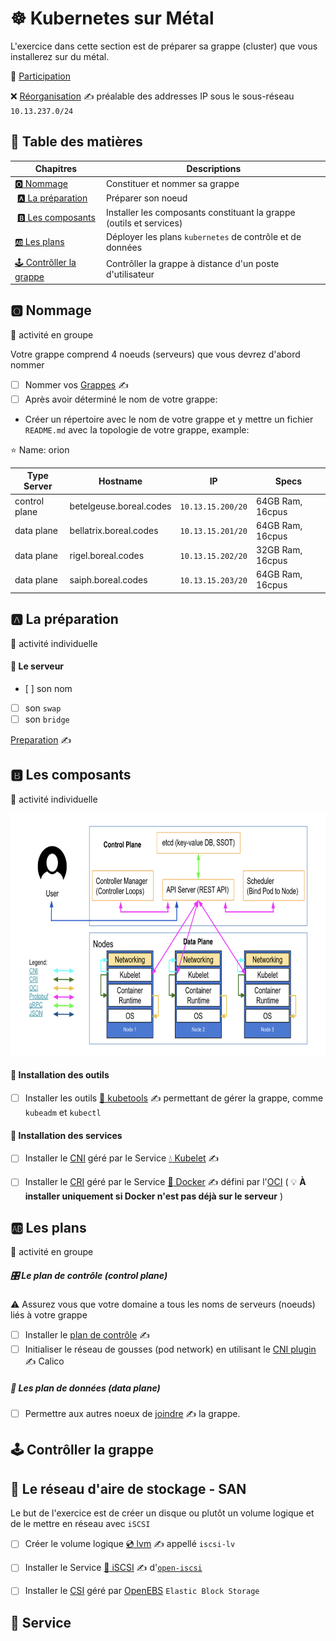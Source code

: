 # :wheel_of_dharma: Kubernetes sur Métal

L'exercice dans cette section est de préparer sa grappe (cluster) que vous installerez sur du métal.

:tada: [Participation](.scripts/Participation.md)

:x: [Réorganisation](.doc/Reorg.md) :writing_hand:	préalable des addresses IP sous le sous-réseau `10.13.237.0/24`

## :book: Table des matières

| Chapitres                               | Descriptions                                                       |
|-----------------------------------------|--------------------------------------------------------------------|
| [:o2: Nommage](#o2-nommage)               | Constituer et nommer sa grappe                                     |
| [:a: La préparation](#a-la-préparation) | Préparer son noeud                                                 |
| [:b: Les composants](#b-les-composants) | Installer les composants constituant la grappe (outils et services)|
| [:ab: Les plans](#ab-les-plans)                                                         | Déployer les plans `kubernetes` de contrôle et de données          |
| [:joystick: Contrôller la grappe](#joystick-contrôller-la-grappe-à-distance) |  Contrôller la grappe à distance d'un poste d'utilisateur |


## :o2: Nommage

:busts_in_silhouette: activité en groupe

Votre grappe comprend 4 noeuds (serveurs) que vous devrez d'abord nommer

- [ ] Nommer vos [Grappes](.doc/Grappes.md) :writing_hand:	 
- [ ] Après avoir déterminé le nom de votre grappe:

* Créer un répertoire avec le nom de votre grappe et y mettre un fichier `README.md` avec la topologie de votre grappe, example:

:star: Name: orion

| Type Server   | Hostname                |  IP               | Specs                 |
|---------------|-------------------------|-------------------|-----------------------|
| control plane | betelgeuse.boreal.codes | `10.13.15.200/20` | 64GB Ram,      16cpus |
| data plane    | bellatrix.boreal.codes  | `10.13.15.201/20` | 64GB Ram,      16cpus |
| data plane    | rigel.boreal.codes      | `10.13.15.202/20` | 32GB Ram,      16cpus |
| data plane    | saiph.boreal.codes      | `10.13.15.203/20` | 64GB Ram,      16cpus |

## :a: La préparation

:bust_in_silhouette: activité individuelle

#### :round_pushpin: Le serveur

- [ ] son nom
- [ ] son `swap`
- [ ] son `bridge`

[Preparation](.doc/Preparation.md) :writing_hand:	


## :b: Les composants

:bust_in_silhouette: activité individuelle

<img src="images/kube-cluster-component-topology.png" width="708" height="388"></img>

#### :round_pushpin: Installation des outils

- [ ] Installer les outils [:ice_cube: kubetools](.doc/kube-tools.md) :writing_hand: permettant de gérer la grappe, comme `kubeadm` et `kubectl`

#### :round_pushpin: Installation des services

- [ ] Installer le [CNI](https://kubernetes.io/docs/concepts/cluster-administration/networking/) géré par le Service [:droplet: Kubelet](.doc/kubelet.md) :writing_hand:	 

- [ ] Installer le [CRI](https://kubernetes.io/docs/setup/production-environment/container-runtimes/) géré par le Service [:whale: Docker](.doc/docker.md) :writing_hand:	 défini par l'[OCI](https://opencontainers.org) ( :bulb: __À installer uniquement si Docker n'est pas déjà sur le serveur__ )

## :ab: Les plans

:busts_in_silhouette: activité en groupe

##### :control_knobs: Le plan de contrôle (control plane)

:warning: Assurez vous que votre domaine a tous les noms de serveurs (noeuds) liés à votre grappe

- [ ] Installer le [plan de contrôle](.doc/control-plane.md) :writing_hand:	 
- [ ] Initialiser le réseau de gousses (pod network) en utilisant le [CNI plugin](.doc/cni-plugin.md) :writing_hand: Calico

##### :abacus: Les plan de données (data plane)

- [ ] Permettre aux autres noeux de [joindre](.doc/data-plane.md) :writing_hand: la grappe.


## :joystick: Contrôller la grappe



## :floppy_disk: Le réseau d'aire de stockage - SAN

Le but de l'exercice est de créer un disque ou plutôt un volume logique et de le mettre en réseau avec `iSCSI`

- [ ] Créer le volume logique [:cd: lvm](.doc/lvm.md) :writing_hand:	appellé `iscsi-lv` 
- [ ] Installer le Service [:minidisc: iSCSI](.doc/iscsi.md) :writing_hand:	d'[`open-iscsi`](http://www.open-iscsi.com/)

- [ ] Installer le [CSI](https://kubernetes-csi.github.io) géré par [OpenEBS](https://openebs.io) `Elastic Block Storage`

## :rocket: Service
